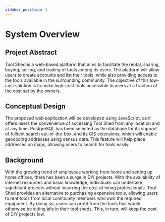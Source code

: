 ```yaml
---
sidebar_position: 1
---
```


# System Overview
## Project Abstract 

Tool Shed is a web-based platform that aims to facilitate the rental, sharing, buying, selling, and trading of tools among its users. The platform will allow users to create accounts and list their tools, while also providing access to the tools available in the surrounding community. The objective of this low-cost solution is to make high-cost tools accessible to users at a fraction of the cost set by the owners.

## Conceptual Design 

The proposed web application will be developed using JavaScript, as it offers users the convenience of accessing Tool Shed from any location and at any time. PostgreSQL has been selected as the database for its support of fulltext search out-of-the-box, and its GIS extensions, which will enable geocoding addresses using census data. This feature will help place addresses on maps, allowing users to search for tools easily.

## Background 

With the growing trend of employees working from home and setting up home offices, there has been a surge in DIY projects. With the availability of internet resources and basic knowledge, individuals can undertake significant projects without incurring the cost of hiring professionals. Tool Shed provides an alternative to purchasing expensive tools, allowing users to rent tools from local community members who own the required equipment. By doing so, users can profit from the tools that would otherwise be sitting idle in their tool sheds. This, in turn, will keep the cost of DIY projects low.
